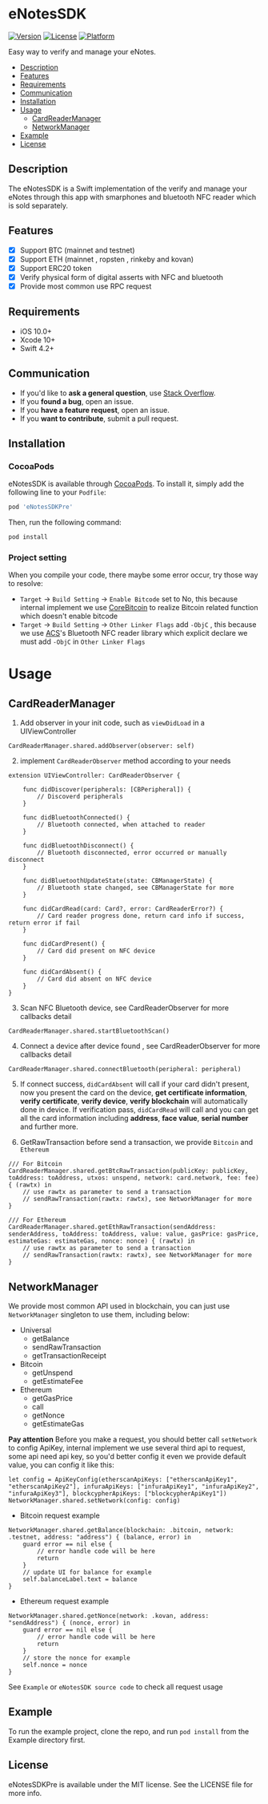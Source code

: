 # eNotesSDK

[![Version](https://img.shields.io/cocoapods/v/eNotesSDKPre.svg?style=flat)](https://cocoapods.org/pods/eNotesSDKPre)
[![License](https://img.shields.io/cocoapods/l/eNotesSDKPre.svg?style=flat)](https://cocoapods.org/pods/eNotesSDKPre)
[![Platform](https://img.shields.io/cocoapods/p/eNotesSDKPre.svg?style=flat)](https://cocoapods.org/pods/eNotesSDKPre)

Easy way to verify and manage your eNotes.



- [Description](#Description)
- [Features](#Features)
- [Requirements](#requirements)
- [Communication](#communication)
- [Installation](#installation)
- [Usage](#usage)
  - [CardReaderManager](#CardReaderManager)
  - [NetworkManager](#NetworkManager) 
- [Example](#Example)
- [License](#license)

## Description

The eNotesSDK is a Swift implementation of the verify and manage your eNotes through this app with  smarphones and bluetooth NFC reader which is sold separately.

## Features

- [x] Support BTC (mainnet and testnet)
- [x] Support ETH (mainnet , ropsten , rinkeby and kovan)
- [x] Support ERC20 token
- [x] Verify physical form of digital asserts with NFC and bluetooth
- [x] Provide most common use RPC request

## Requirements

- iOS 10.0+
- Xcode 10+
- Swift 4.2+

## Communication

- If you'd like to **ask a general question**, use [Stack Overflow](https://stackoverflow.com/questions/tagged/enotessdk).
- If you **found a bug**, open an issue.
- If you **have a feature request**, open an issue.
- If you **want to contribute**, submit a pull request.

## Installation

### CocoaPods

eNotesSDK is available through [CocoaPods](https://cocoapods.org). To install it, simply add the following line to your `Podfile`:

```ruby
pod 'eNotesSDKPre'
```

Then, run the following command:

```bash
pod install
```

### Project setting

When you compile your code, there maybe some error occur, try those way to resolve: 
- `Target` -> `Build Setting` -> `Enable Bitcode` set to No, this because internal implement we use [CoreBitcoin](https://github.com/oleganza/CoreBitcoin) to realize Bitcoin related function which doesn't enable bitcode
- `Target` -> `Build Setting` -> `Other Linker Flags` add `-ObjC` , this because we use [ACS](https://www.acs.com.hk/)'s Bluetooth NFC reader library which explicit declare we must add  `-ObjC` in `Other Linker Flags`

# Usage

## CardReaderManager

1. Add observer in your init code, such as `viewDidLoad` in a UIViewController

```
CardReaderManager.shared.addObserver(observer: self)
```

2. implement `CardReaderObserver` method according to your needs

```
extension UIViewController: CardReaderObserver {

    func didDiscover(peripherals: [CBPeripheral]) {
        // Discoverd peripherals
    }
    
    func didBluetoothConnected() {
        // Bluetooth connected, when attached to reader
    }
    
    func didBluetoothDisconnect() {
        // Bluetooth disconnected, error occurred or manually disconnect
    }
    
    func didBluetoothUpdateState(state: CBManagerState) {
        // Bluetooth state changed, see CBManagerState for more
    }
    
    func didCardRead(card: Card?, error: CardReaderError?) {
        // Card reader progress done, return card info if success, return error if fail
    }
    
    func didCardPresent() {
        // Card did present on NFC device
    }
    
    func didCardAbsent() {
        // Card did absent on NFC device
    }
}
```

3. Scan NFC Bluetooth device, see CardReaderObserver for more callbacks detail

```
CardReaderManager.shared.startBluetoothScan()
```

4. Connect a device after device found , see CardReaderObserver for more callbacks detail

```
CardReaderManager.shared.connectBluetooth(peripheral: peripheral)
```

5. If connect success, `didCardAbsent` will call if your card didn't present, now you present the card on the device, **get certificate information**, **verify certificate**, **verify device**, **verify blockchain** will automatically done in device. If verification pass, `didCardRead` will call and you can get all the card information including **address**, **face value**, **serial number** and further more.

6. GetRawTransaction before send a transaction, we provide `Bitcoin` and `Ethereum`

```
/// For Bitcoin
CardReaderManager.shared.getBtcRawTransaction(publicKey: publicKey, toAddress: toAddress, utxos: unspend, network: card.network, fee: fee) { (rawtx) in
	// use rawtx as parameter to send a transaction
	// sendRawTransaction(rawtx: rawtx), see NetworkManager for more
}
```

```
/// For Ethereum
CardReaderManager.shared.getEthRawTransaction(sendAddress: senderAddress, toAddress: toAddress, value: value, gasPrice: gasPrice, estimateGas: estimateGas, nonce: nonce) { (rawtx) in
	// use rawtx as parameter to send a transaction
	// sendRawTransaction(rawtx: rawtx), see NetworkManager for more
}
```

## NetworkManager

We provide most common API used in blockchain, you can just use `NetworkManager` singleton to use them, including below: 

- Universal
  - getBalance
  - sendRawTransaction
  - getTransactionReceipt
- Bitcoin
  - getUnspend
  - getEstimateFee
- Ethereum
  - getGasPrice
  - call
  - getNonce
  - getEstimateGas

**Pay attention** Before you make a request, you should better call `setNetwork` to config ApiKey, internal implement we use several third api to request, some api need api key, so you'd better config it even we provide default value, you can config it like this: 

```
let config = ApiKeyConfig(etherscanApiKeys: ["etherscanApiKey1", "etherscanApiKey2"], infuraApiKeys: ["infuraApiKey1", "infuraApiKey2", "infuraApiKey3"], blockcypherApiKeys: ["blockcypherApiKey1"])
NetworkManager.shared.setNetwork(config: config)
```

- Bitcoin request example

```
NetworkManager.shared.getBalance(blockchain: .bitcoin, network: .testnet, address: "address") { (balance, error) in
	guard error == nil else { 
		// error handle code will be here
		return 
	}
	// update UI for balance for example
    self.balanceLabel.text = balance
}
```

- Ethereum request example

```
NetworkManager.shared.getNonce(network: .kovan, address: "sendAddress") { (nonce, error) in
	guard error == nil else {
    	// error handle code will be here
        return
    }
    // store the nonce for example
    self.nonce = nonce
}
```

See `Example` or `eNotesSDK source code` to check all request usage

## Example

To run the example project, clone the repo, and run `pod install` from the Example directory first.

## License

eNotesSDKPre is available under the MIT license. See the LICENSE file for more info.
